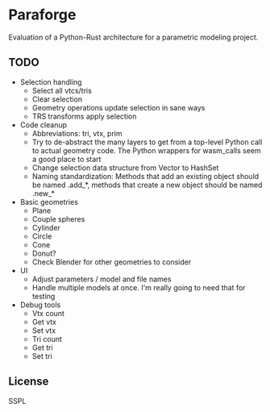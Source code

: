 # Paraforge

Evaluation of a Python-Rust architecture for a parametric modeling project.

## TODO

- Selection handling
  * Select all vtcs/tris
  * Clear selection
  * Geometry operations update selection in sane ways
  * TRS transforms apply selection
- Code cleanup
  * Abbreviations: tri, vtx, prim
  * Try to de-abstract the many layers to get from a top-level Python call to
    actual geometry code. The Python wrappers for wasm_calls seem a good place
    to start
  * Change selection data structure from Vector to HashSet
  * Naming standardization: Methods that add an existing object should be named
    .add_\*, methods that create a new object should be named .new_\*
- Basic geometries
  * Plane
  * Couple spheres
  * Cylinder
  * Circle
  * Cone
  * Donut?
  * Check Blender for other geometries to consider
- UI
  * Adjust parameters / model and file names
  * Handle multiple models at once. I'm really going to need that for testing
- Debug tools
  * Vtx count
  * Get vtx
  * Set vtx
  * Tri count
  * Get tri
  * Set tri

## License

SSPL
